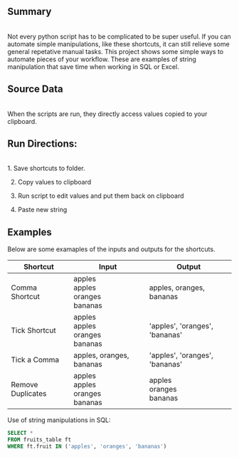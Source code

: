 ## Summary
<br>
Not every python script has to be complicated to be super useful. If you can automate simple manipulations, like these shortcuts, it can still relieve some general repetative manual tasks. This project shows some simple ways to automate pieces of your workflow. These are examples of string manipulation that save time when working in SQL or Excel. 


## Source Data
<br>
When the scripts are run, they directly access values copied to your clipboard.

## Run Directions:
<br>
1. Save shortcuts to folder.

2. Copy values to clipboard

3. Run script to edit values and put them back on clipboard

4. Paste new string

## Examples
Below are some examaples of the inputs and outputs for the shortcuts. 

| Shortcut          | Input                                        | Output                           |
|-------------------|----------------------------------------------|----------------------------------|
| Comma Shortcut    | apples <br> apples <br> oranges <br> bananas | apples, oranges, bananas         |
| Tick Shortcut     | apples <br> apples <br> oranges <br> bananas | 'apples', 'oranges', 'bananas'   |
| Tick a Comma      | apples, oranges, bananas                     | 'apples', 'oranges', 'bananas'   |
| Remove Duplicates | apples <br> apples <br> oranges <br> bananas | apples <br> oranges <br> bananas |


Use of string manipulations in SQL: 

```SQL
SELECT * 
FROM fruits_table ft
WHERE ft.fruit IN ('apples', 'oranges', 'bananas')
```
